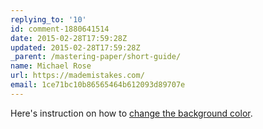 ```yaml
---
replying_to: '10'
id: comment-1880641514
date: 2015-02-28T17:59:28Z
updated: 2015-02-28T17:59:28Z
_parent: /mastering-paper/short-guide/
name: Michael Rose
url: https://mademistakes.com/
email: 1ce71bc10b86565464b612093d89707e
---
```


Here's instruction on how to [change the background color](https://wetransfer.zendesk.com/hc/en-us/articles/360001333846-Canvas-Drawing-Tools#fill).
